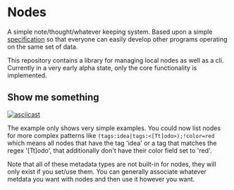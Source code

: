 # Nodes

A simple note/thought/whatever keeping system.
Based upon a simple [specification](docs/spec.md) so that everyone
can easily develop other programs operating on the same set of data.

This repository contains a library for managing local nodes as well
as a cli. Currently in a very early alpha state, only the core functionality
is implemented.

## Show me something

[![asciicast](https://asciinema.org/a/pQBFdQlmw3my9eGasyQHf5Eit.png)](https://asciinema.org/a/pQBFdQlmw3my9eGasyQHf5Eit)

The example only shows very simple examples. You could now list nodes
for more complex patterns like `(tags:idea|tags:<[Tt]odo>);!color=red`
which means all nodes that have the tag 'idea' or a tag that matches the
regex '[Tt]odo', that additionally don't have their color field set to
'red'.

Note that all of these metadata types are not built-in for nodes, they will
only exist if you set/use them. You can generally associate whatever
metdata you want with nodes and then use it however you want.
